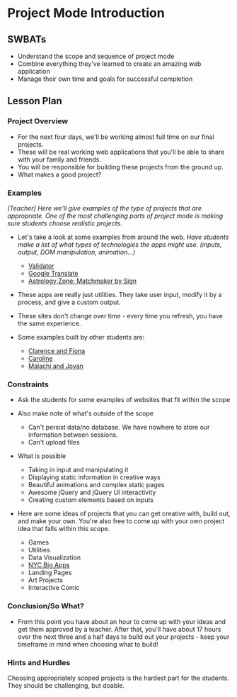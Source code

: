 # Project Mode Introduction

## SWBATs

+ Understand the scope and sequence of project mode
+ Combine everything they've learned to create an amazing web application
+ Manage their own time and goals for successful completion

## Lesson Plan

### Project Overview
+ For the next four days, we'll be working almost full time on our final projects. 
+ These will be real working web applications that you'll be able to share with your family and friends. 
+ You will be responsible for building these projects from the ground up. 
+ What makes a good project? 

### Examples

*[Teacher] Here we'll give examples of the type of projects that are appropriate. One of the most challenging parts of project mode is making sure students choose realistic projects.*

+ Let's take a look at some examples from around the web. *Have students make a list of what types of technologies the apps might use. (inputs, output, DOM manipulation, animation...)*
	* [Validator](https://validator.w3.org/)
	* [Google Translate](https://translate.google.com/)
	* [Astrology Zone: Matchmaker by Sign](http://www.astrologyzone.com/main.html)

+ These apps are really just utilities. They take user input, modify it by a process, and give a custom output. 
+ These sites don't change over time - every time you refresh, you have the same experience.

+ Some examples built by other students are:
	* [Clarence and Fiona](http://breaking-as.herokuapp.com/)
	* [Caroline](monogram-maker.herokuapp.com)
	* [Malachi and Jovan](http://which-fruit-are-you.herokuapp.com)

### Constraints

+ Ask the students for some examples of websites that fit within the scope
+ Also make note of what's outside of the scope
	* Can't persist data/no database. We have nowhere to store our information between sessions.
	* Can't upload files

+ What is possible
	* Taking in input and manipulating it
	* Displaying static information in creative ways
	* Beautiful animations and complex static pages
	* Awesome jQuery and jQuery UI interactivity
	* Creating custom elements based on inputs

+ Here are some ideas of projects that you can get creative with, build out, and make your own. You're also free to come up with your own project idea that falls within this scope.
	* Games
	* Utilities
	* Data Visualization 
	* [NYC Big Apps](http://nycbigapps.com/)
	* Landing Pages
	* Art Projects
	* Interactive Comic

### Conclusion/So What?
+ From this point you have about an hour to come up with your ideas and get them approved by a teacher. After that, you'll have about 17 hours over the next three and a half days to build out your projects - keep your timeframe in mind when choosing what to build! 


### Hints and Hurdles
Choosing appropriately scoped projects is the hardest part for the students. They should be challenging, but doable. 
